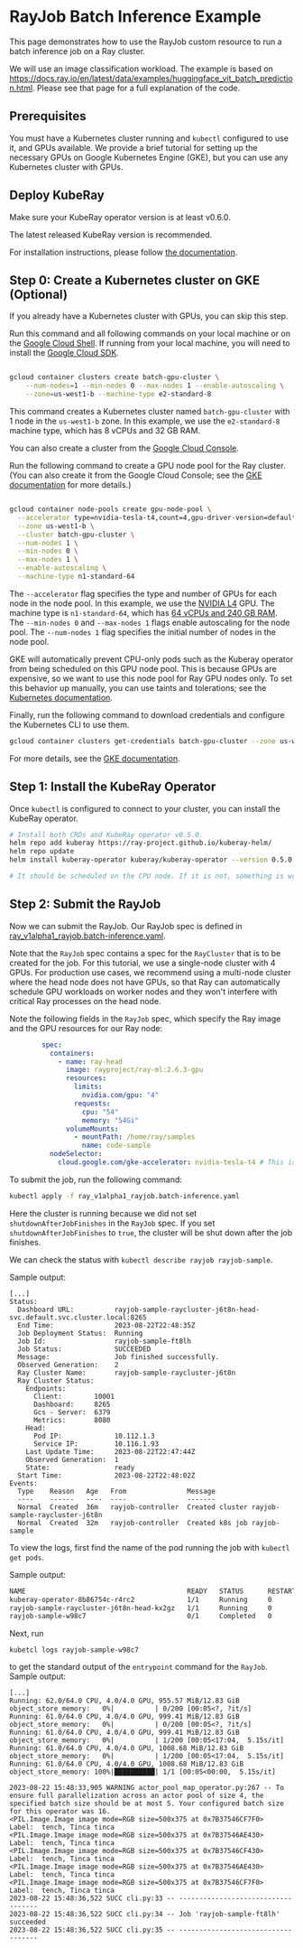 # RayJob Batch Inference Example

This page demonstrates how to use the RayJob custom resource to run a batch inference job on a Ray cluster.

We will use an image classification workload.  The example is based on <https://docs.ray.io/en/latest/data/examples/huggingface_vit_batch_prediction.html>. Please see that page for a full explanation of the code.

## Prerequisites

You must have a Kubernetes cluster running and `kubectl` configured to use it, and GPUs available.  We provide a brief tutorial for setting up the necessary GPUs on Google Kubernetes Engine (GKE), but you can use any Kubernetes cluster with GPUs.

## Deploy KubeRay

Make sure your KubeRay operator version is at least v0.6.0.

The latest released KubeRay version is recommended.

For installation instructions, please follow [the documentation](../deploy/installation.md).

## Step 0: Create a Kubernetes cluster on GKE (Optional)

If you already have a Kubernetes cluster with GPUs, you can skip this step.

Run this command and all following commands on your local machine or on the [Google Cloud Shell](https://cloud.google.com/shell). If running from your local machine, you will need to install the [Google Cloud SDK](https://cloud.google.com/sdk/docs/install).

```bash

gcloud container clusters create batch-gpu-cluster \
    --num-nodes=1 --min-nodes 0 --max-nodes 1 --enable-autoscaling \
    --zone=us-west1-b --machine-type e2-standard-8

```

This command creates a Kubernetes cluster named `batch-gpu-cluster` with 1 node in the `us-west1-b` zone. In this example, we use the `e2-standard-8` machine type, which has 8 vCPUs and 32 GB RAM. 

You can also create a cluster from the [Google Cloud Console](https://console.cloud.google.com/kubernetes/list).

Run the following command to create a GPU node pool for the Ray cluster.
(You can also create it from the Google Cloud Console; see the [GKE documentation](https://cloud.google.com/kubernetes-engine/docs/how-to/node-taints#create_a_node_pool_with_node_taints) for more details.)

```bash

gcloud container node-pools create gpu-node-pool \
  --accelerator type=nvidia-tesla-t4,count=4,gpu-driver-version=default \
  --zone us-west1-b \
  --cluster batch-gpu-cluster \
  --num-nodes 1 \
  --min-nodes 0 \
  --max-nodes 1 \
  --enable-autoscaling \
  --machine-type n1-standard-64

  ```

The `--accelerator` flag specifies the type and number of GPUs for each node in the node pool. In this example, we use the [NVIDIA L4](https://cloud.google.com/compute/docs/gpus#l4-gpus) GPU.  The machine type is `n1-standard-64`, which has [64 vCPUs and 240 GB RAM](https://cloud.google.com/compute/docs/general-purpose-machines#n1_machine_types).  The `--min-nodes 0` and `--max-nodes 1` flags enable autoscaling for the node pool.  The `--num-nodes 1` flag specifies the initial number of nodes in the node pool.

GKE will automatically prevent CPU-only pods such as the Kuberay operator from being scheduled on this GPU node pool. This is because GPUs are expensive, so we want to use this node pool for Ray GPU nodes only. To set this behavior up manually, you can use taints and tolerations; see the [Kubernetes documentation](https://kubernetes.io/docs/concepts/scheduling-eviction/taint-and-toleration/).

Finally, run the following command to download credentials and configure the Kubernetes CLI to use them.

```sh
gcloud container clusters get-credentials batch-gpu-cluster --zone us-west1-b
```

For more details, see the [GKE documentation](https://cloud.google.com/kubernetes-engine/docs/how-to/cluster-access-for-kubectl).

## Step 1: Install the KubeRay Operator

Once `kubectl` is configured to connect to your cluster, you can install the KubeRay operator.

```sh
# Install both CRDs and KubeRay operator v0.5.0.
helm repo add kuberay https://ray-project.github.io/kuberay-helm/
helm repo update
helm install kuberay-operator kuberay/kuberay-operator --version 0.5.0

# It should be scheduled on the CPU node. If it is not, something is wrong.
```

## Step 2: Submit the RayJob

Now we can submit the RayJob.  Our RayJob spec is defined in [ray_v1alpha1_rayjob.batch-inference.yaml](https://github.com/ray-project/kuberay/blob/master/ray-operator/config/samples/ray_v1alpha1_rayjob.batch-inference.yaml).

Note that the `RayJob` spec contains a spec for the `RayCluster` that is to be created for the job. For this tutorial, we use a single-node cluster with 4 GPUs.  For production use cases, we recommend using a multi-node cluster where the head node does not have GPUs, so that Ray can automatically schedule GPU workloads on worker nodes and they won't interfere with critical Ray processes on the head node.

Note the following fields in the `RayJob` spec, which specify the Ray image and the GPU resources for our Ray node:
```yaml
        spec:
          containers:
            - name: ray-head
              image: rayproject/ray-ml:2.6.3-gpu
              resources:
                limits:
                  nvidia.com/gpu: "4"
                requests:
                  cpu: "54"
                  memory: "54Gi"
              volumeMounts:
                - mountPath: /home/ray/samples
                  name: code-sample
          nodeSelector:
            cloud.google.com/gke-accelerator: nvidia-tesla-t4 # This is the GPU type we used in the GPU node pool.
```

To submit the job, run the following command:

```bash
kubectl apply -f ray_v1alpha1_rayjob.batch-inference.yaml
```

Here the cluster is running because we did not set `shutdownAfterJobFinishes` in the `RayJob` spec.  If you set `shutdownAfterJobFinishes` to `true`, the cluster will be shut down after the job finishes.

We can check the status with `kubectl describe rayjob rayjob-sample`.

Sample output:

```
[...]
Status:
  Dashboard URL:          rayjob-sample-raycluster-j6t8n-head-svc.default.svc.cluster.local:8265
  End Time:               2023-08-22T22:48:35Z
  Job Deployment Status:  Running
  Job Id:                 rayjob-sample-ft8lh
  Job Status:             SUCCEEDED
  Message:                Job finished successfully.
  Observed Generation:    2
  Ray Cluster Name:       rayjob-sample-raycluster-j6t8n
  Ray Cluster Status:
    Endpoints:
      Client:        10001
      Dashboard:     8265
      Gcs - Server:  6379
      Metrics:       8080
    Head:
      Pod IP:             10.112.1.3
      Service IP:         10.116.1.93
    Last Update Time:     2023-08-22T22:47:44Z
    Observed Generation:  1
    State:                ready
  Start Time:             2023-08-22T22:48:02Z
Events:
  Type    Reason   Age   From               Message
  ----    ------   ----  ----               -------
  Normal  Created  36m   rayjob-controller  Created cluster rayjob-sample-raycluster-j6t8n
  Normal  Created  32m   rayjob-controller  Created k8s job rayjob-sample
```

To view the logs, first find the name of the pod running the job with `kubectl get pods`.

Sample output:

```bash
NAME                                        READY   STATUS      RESTARTS   AGE
kuberay-operator-8b86754c-r4rc2             1/1     Running     0          25h
rayjob-sample-raycluster-j6t8n-head-kx2gz   1/1     Running     0          35m
rayjob-sample-w98c7                         0/1     Completed   0          30m
```

Next, run

```text
kubetcl logs rayjob-sample-w98c7
```

to get the standard output of the `entrypoint` command for the `RayJob`.  Sample output:

```text
[...]
Running: 62.0/64.0 CPU, 4.0/4.0 GPU, 955.57 MiB/12.83 GiB object_store_memory:   0%|          | 0/200 [00:05<?, ?it/s]
Running: 61.0/64.0 CPU, 4.0/4.0 GPU, 999.41 MiB/12.83 GiB object_store_memory:   0%|          | 0/200 [00:05<?, ?it/s]
Running: 61.0/64.0 CPU, 4.0/4.0 GPU, 999.41 MiB/12.83 GiB object_store_memory:   0%|          | 1/200 [00:05<17:04,  5.15s/it]
Running: 61.0/64.0 CPU, 4.0/4.0 GPU, 1008.68 MiB/12.83 GiB object_store_memory:   0%|          | 1/200 [00:05<17:04,  5.15s/it]
Running: 61.0/64.0 CPU, 4.0/4.0 GPU, 1008.68 MiB/12.83 GiB object_store_memory: 100%|██████████| 1/1 [00:05<00:00,  5.15s/it]  
                                                                                                                             
2023-08-22 15:48:33,905 WARNING actor_pool_map_operator.py:267 -- To ensure full parallelization across an actor pool of size 4, the specified batch size should be at most 5. Your configured batch size for this operator was 16.
<PIL.Image.Image image mode=RGB size=500x375 at 0x7B37546CF7F0>
Label:  tench, Tinca tinca
<PIL.Image.Image image mode=RGB size=500x375 at 0x7B37546AE430>
Label:  tench, Tinca tinca
<PIL.Image.Image image mode=RGB size=500x375 at 0x7B37546CF430>
Label:  tench, Tinca tinca
<PIL.Image.Image image mode=RGB size=500x375 at 0x7B37546AE430>
Label:  tench, Tinca tinca
<PIL.Image.Image image mode=RGB size=500x375 at 0x7B37546CF7F0>
Label:  tench, Tinca tinca
2023-08-22 15:48:36,522 SUCC cli.py:33 -- -----------------------------------
2023-08-22 15:48:36,522 SUCC cli.py:34 -- Job 'rayjob-sample-ft8lh' succeeded
2023-08-22 15:48:36,522 SUCC cli.py:35 -- -----------------------------------
```